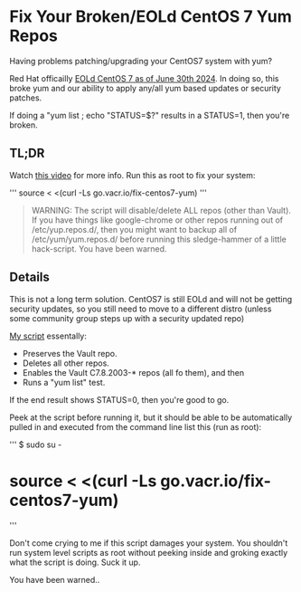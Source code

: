 # Fix Your Broken/EOLd CentOS 7 Yum Repos
Having problems patching/upgrading your CentOS7 system with yum?

Red Hat officailly [EOLd CentOS 7 as of June  30th 2024](https://www.redhat.com/en/blog/centos-linux-has-reached-its-end-life-eol). In doing so, this broke yum and our ability to apply any/all yum based updates or security patches.

If doing a "yum list ; echo "STATUS=$?" results in a STATUS=1, then you're broken.

## TL;DR

Watch [this video](https://go.vacr.io/fix-centos7-video) for more info.
Run this as root to fix your system:

'''
source < <(curl -Ls go.vacr.io/fix-centos7-yum)
'''

> WARNING: The script will disable/delete ALL repos (other than Vault). If you have things like google-chrome or other repos running out of /etc/yup.repos.d/, then you might want to backup all of /etc/yum/yum.repos.d/ before running this sledge-hammer of a little hack-script. You have been warned.

## Details

This is not a long term solution.  CentOS7 is still EOLd and will not be getting security updates, so you still need to move to a different distro (unless some community group steps up with a security updated repo)

[My script](https://raw.githubusercontent.com/Tweeks-va/fix-EOLd-Centos7-repos/refs/heads/main/centos-7-yum-repo-fix.sh) essentally:
* Preserves the Vault repo.
* Deletes all other repos.
* Enables the Vault C7.8.2003-* repos (all fo them), and then
* Runs a "yum list" test.

If the end result shows STATUS=0, then you're good to go.

Peek at the script before running it, but it should be able to be automatically pulled in and executed from the command line list this (run as root):

'''
$ sudo su -
# source < <(curl -Ls go.vacr.io/fix-centos7-yum)
'''

Don't come crying to me if this script damages your system. You shouldn't run system level scripts as root without peeking inside and groking exactly what the script is doing. Suck it up.

You have been warned..

